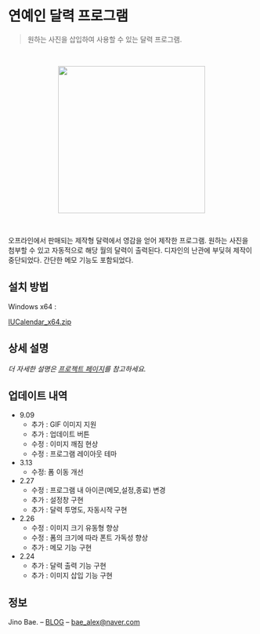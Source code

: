 # 연예인 달력 프로그램
> 원하는 사진을 삽입하여 사용할 수 있는 달력 프로그램.

<br/>

<p stlye="text-align:center;"><img src="https://user-images.githubusercontent.com/35596687/42124776-e587c496-7ca3-11e8-9a06-2c000447da4f.png" width="300px" height="auto" style="display:block; margin:0 auto;"/></p>

<br/>

오프라인에서 판매되는 제작형 달력에서 영감을 얻어 제작한 프로그램. 원하는 사진을 첨부할 수 있고 자동적으로 해당 월의 달력이 출력된다. 디자인의 난관에 부딪혀 제작이 중단되었다. 간단한 메모 기능도 포함되었다.

## 설치 방법

Windows x64 :

[IUCalendar_x64.zip](https://www.dropbox.com/sh/acxa647t1bazap6/AAAv0A-GPzLyeaotKFCuM7tHa?dl=1)

## 상세 설명

_더 자세한 설명은 [프로젝트 페이지](https://baealex.github.io/Page/Project)를 참고하세요._

## 업데이트 내역

* 9.09
   * 추가 : GIF 이미지 지원
   * 추가 : 업데이트 버튼
   * 수정 : 이미지 깨짐 현상
   * 수정 : 프로그램 레이아웃 테마
* 3.13
    * 수정: 폼 이동 개선
* 2.27
    * 수정 : 프로그램 내 아이콘(메모,설정,종료) 변경
    * 추가 : 설정창 구현
    * 추가 : 달력 투명도, 자동시작 구현
* 2.26
    * 수정 : 이미지 크기 유동형 향상
    * 수정 : 폼의 크기에 따라 폰트 가독성 향상
    * 추가 : 메모 기능 구현
* 2.24
    * 추가 : 달력 출력 기능 구현
    * 추가 : 이미지 삽입 기능 구현
    
## 정보

Jino Bae. – [BLOG](http://baealex.tistory.com) – bae_alex@naver.com
